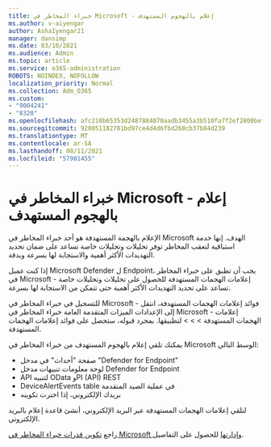 ```yaml
---
title: خبراء المخاطر في Microsoft - إعلام بالهجوم المستهدف
ms.author: v-aiyengar
author: AshaIyengar21
manager: dansimp
ms.date: 03/10/2021
ms.audience: Admin
ms.topic: article
ms.service: o365-administration
ROBOTS: NOINDEX, NOFOLLOW
localization_priority: Normal
ms.collection: Adm_O365
ms.custom:
- "9004241"
- "8320"
ms.openlocfilehash: afc210b65353d2487884070aadb3455a3b510fa7f2ef2800bef31cb77a5f1751
ms.sourcegitcommit: 920051182781bd97ce4d4d6fbd268cb37b84d239
ms.translationtype: MT
ms.contentlocale: ar-SA
ms.lasthandoff: 08/11/2021
ms.locfileid: "57901455"
---
```

# <a name="microsoft-threat-experts---targeted-attack-notification"></a>خبراء المخاطر في Microsoft - إعلام بالهجوم المستهدف

الإعلام بالهجمة المستهدفة هو أحد خبراء المخاطر في Microsoft الهدف. إنها خدمة استباقية لتعقب المخاطر توفر تحليلات وتحليلات خاصة تساعد على ضمان تحديد التهديدات الأكثر أهمية والاستجابة لها بسرعة وبدقة.

إذا كنت عميل Microsoft Defender ل Endpoint، يجب أن تطبق على خبراء المخاطر في Microsoft - إعلامات الهجمات المستهدفة للحصول على تحليلات وتحليلات خاصة تساعد على تحديد التهديدات الأكثر أهمية حتى تتمكن من الاستجابة لها بسرعة.

للتسجيل في خبراء المخاطر في Microsoft - فوائد إعلامات الهجمات المستهدفة، انتقل إلى الإعدادات الميزات المتقدمة العامة خبراء المخاطر في Microsoft - إعلامات الهجمات المستهدفة  >    >    >   لتطبيقها. بمجرد قبوله، ستحصل على فوائد إعلامات الهجمات المستهدفة.

يمكنك تلقي إعلام بالهجوم المستهدف من خبراء المخاطر في Microsoft الوسط التالي:

- صفحة "أحداث" في مدخل "Defender for Endpoint"
- لوحة معلومات تنبيهات مدخل Defender for Endpoint
- API لتنبيه OData وPI (API) REST
- DeviceAlertEvents table في عملية الصيد المتقدمة
- بريدك الإلكتروني، إذا اخترت تكوينه

لتلقي إعلامات الهجمات المستهدفة عبر البريد الإلكتروني، أنشئ قاعدة إعلام بالبريد الإلكتروني. 

راجع [تكوين قدرات خبراء المخاطر في Microsoft وإدارتها](https://docs.microsoft.com/windows/security/threat-protection/microsoft-defender-atp/configure-microsoft-threat-experts) للحصول على التفاصيل.
